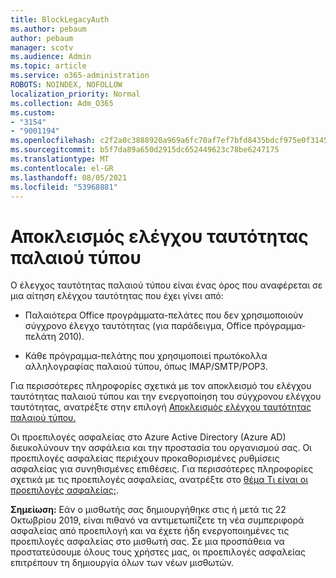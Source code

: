 ```yaml
---
title: BlockLegacyAuth
ms.author: pebaum
author: pebaum
manager: scotv
ms.audience: Admin
ms.topic: article
ms.service: o365-administration
ROBOTS: NOINDEX, NOFOLLOW
localization_priority: Normal
ms.collection: Adm_O365
ms.custom:
- "3154"
- "9001194"
ms.openlocfilehash: c2f2a0c3888920a969a6fc70af7ef7bfd8435bdcf975e0f31452b5da85e3a208
ms.sourcegitcommit: b5f7da89a650d2915dc652449623c78be6247175
ms.translationtype: MT
ms.contentlocale: el-GR
ms.lasthandoff: 08/05/2021
ms.locfileid: "53968881"
---
```

# <a name="blocking-legacy-authentication"></a>Αποκλεισμός ελέγχου ταυτότητας παλαιού τύπου

Ο έλεγχος ταυτότητας παλαιού τύπου είναι ένας όρος που αναφέρεται σε μια αίτηση ελέγχου ταυτότητας που έχει γίνει από:

- Παλαιότερα Office προγράμματα-πελάτες που δεν χρησιμοποιούν σύγχρονο έλεγχο ταυτότητας (για παράδειγμα, Office πρόγραμμα-πελάτη 2010).

- Κάθε πρόγραμμα-πελάτης που χρησιμοποιεί πρωτόκολλα αλληλογραφίας παλαιού τύπου, όπως IMAP/SMTP/POP3.

Για περισσότερες πληροφορίες σχετικά με τον αποκλεισμό του ελέγχου ταυτότητας παλαιού τύπου και την ενεργοποίηση του σύγχρονου ελέγχου ταυτότητας, ανατρέξτε στην επιλογή [Αποκλεισμός ελέγχου ταυτότητας παλαιού τύπου.](https://docs.microsoft.com/azure/active-directory/conditional-access/concept-conditional-access-block-legacy-authentication)

Οι προεπιλογές ασφαλείας στο Azure Active Directory (Azure AD) διευκολύνουν την ασφάλεια και την προστασία του οργανισμού σας. Οι προεπιλογές ασφαλείας περιέχουν προκαθορισμένες ρυθμίσεις ασφαλείας για συνηθισμένες επιθέσεις.
Για περισσότερες πληροφορίες σχετικά με τις προεπιλογές ασφαλείας, ανατρέξτε στο [θέμα Τι είναι οι προεπιλογές ασφαλείας;](https://docs.microsoft.com/azure/active-directory/fundamentals/concept-fundamentals-security-defaults). 

**Σημείωση:** Εάν ο μισθωτής σας δημιουργήθηκε στις ή μετά τις 22 Οκτωβρίου 2019, είναι πιθανό να αντιμετωπίζετε τη νέα συμπεριφορά ασφαλείας από προεπιλογή και να έχετε ήδη ενεργοποιημένες τις προεπιλογές ασφαλείας στο μισθωτή σας.  Σε μια προσπάθεια να προστατεύσουμε όλους τους χρήστες μας, οι προεπιλογές ασφαλείας επιτρέπουν τη δημιουργία όλων των νέων μισθωτών.

